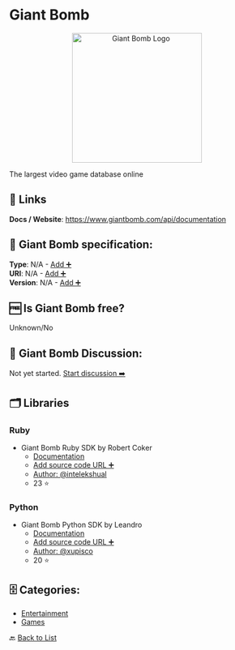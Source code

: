 # Giant Bomb
<p align="center">
    <img width="256" src="https://raw.githubusercontent.com/apis-list/apis-list/main/apis/giant-bomb/logo_256x256.png" alt="Giant Bomb Logo"/>
</p>
The largest video game database online

##  🔗 Links
**Docs / Website**: https://www.giantbomb.com/api/documentation

## 🧬 Giant Bomb specification:
**Type**: N/A - [Add ➕](https://github.com/apis-list/apis-list/edit/main/apis-list.yaml)  
**URI**: N/A - [Add ➕](https://github.com/apis-list/apis-list/edit/main/apis-list.yaml)  
**Version**: N/A - [Add ➕](https://github.com/apis-list/apis-list/edit/main/apis-list.yaml)

## 🆓 Is Giant Bomb free?
 Unknown/No 

## 💬 Giant Bomb Discussion:
Not yet started. [Start discussion ➡️](https://github.com/apis-list/apis-list/discussions/new)

## 🗂️ Libraries
### Ruby
- Giant Bomb Ruby SDK by Robert Coker
    - [Documentation](https://github.com/intelekshual/giantbomb)
    - [Add source code URL ➕]()
    - [Author: @intelekshual](https://github.com/intelekshual)
    - 23 ⭐

### Python
- Giant Bomb Python SDK by Leandro
    - [Documentation](https://github.com/xupisco/GiantBomb)
    - [Add source code URL ➕]()
    - [Author: @xupisco](https://github.com/xupisco)
    - 20 ⭐


## 🗄️ Categories:
- [Entertainment](https://github.com/apis-list/apis-list#entertainment-)
- [Games](https://github.com/apis-list/apis-list#games-)

🔙  [Back to List](https://github.com/apis-list/apis-list)
